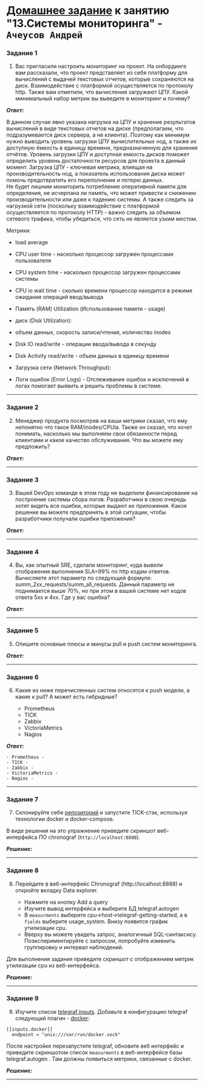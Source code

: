 # [Домашнее задание](https://github.com/netology-code/mnt-homeworks/blob/MNT-video/10-monitoring-02-systems/README.md) к занятию  "13.Системы мониторинга" - `Ачеусов Андрей`


### Задание 1

1. Вас пригласили настроить мониторинг на проект. На онбординге вам рассказали, что проект представляет из себя платформу для вычислений с выдачей текстовых отчетов, которые сохраняются на диск. Взаимодействие с платформой осуществляется по протоколу http. Также вам отметили, что вычисления загружают ЦПУ. Какой минимальный набор метрик вы выведите в мониторинг и почему?

***Ответ:***  

В данном случае явно указана нагрузка на ЦПУ и хранение результатов вычислений в виде текстовых отчетов на диске (предполагаем, что подразумевается диск сервера, а не клиента). Поэтому как минимум нужно выводить уровень загрузки ЦПУ вычислительных нод, а также их доступную ёмкость в единицу времени, предназначенную для хранения отчётов. Уровень загрузки ЦПУ и доступная емкость дисков поможет определить уровень достаточности ресурсов для проекта в данный момент. Загрузка ЦПУ - ключевая метрика, влиящая на производительность нод, а показатель использования диска может помочь предотвратить его переполнение и потерю данных.  
Не будет лишним мониторить потребление оперативной памяти для определения, не исчерпана ли память, что может привести к снижению производительности или даже к падению системы. А также следить за нагрузкой сети (поскольку взаимодействие с платформой осуществляется по протоколу HTTP) - важно следить за объемом сетевого трафика, чтобы убедиться, что сеть не является узким местом.   
   
Метрики:   
- load average
- CPU user time - насколько процессор загружен процессами пользователя
- CPU system time - насколько процессор загружен процессами системы
- CPU io wait time - сколько времени процессор находится в режиме ожидания операций ввод/вывода
  
- Память (RAM) Utilization (Использование памяти - usage)
   
- диск (Disk Utilization):
 - объем данных, скорость записи/чтения, количество inodes
 - Disk IO read/write - операции ввода/вывода в секунду
 - Disk Activity read/write - объем данных в единицу времени
  
- Загрузка сети (Network Throughput):
  
- Логи ошибок (Error Logs) - Отслеживание ошибок и исключений в логах помогает выявить и решить проблемы в системе.

---


### Задание 2

2. Менеджер продукта посмотрев на ваши метрики сказал, что ему непонятно что такое RAM/inodes/CPUla. Также он сказал, что хочет понимать, насколько мы выполняем свои обязанности перед клиентами и какое качество обслуживания. Что вы можете ему предложить?

***Ответ:***  



---


### Задание 3

3. Вашей DevOps команде в этом году не выделили финансирование на построение системы сбора логов. Разработчики в свою очередь хотят видеть все ошибки, которые выдают их приложения. Какое решение вы можете предпринять в этой ситуации, чтобы разработчики получали ошибки приложения?

***Ответ:***  



---


### Задание 4

4. Вы, как опытный SRE, сделали мониторинг, куда вывели отображения выполнения SLA=99% по http кодам ответов. Вычисляете этот параметр по следующей формуле: summ_2xx_requests/summ_all_requests. Данный параметр не поднимается выше 70%, но при этом в вашей системе нет кодов ответа 5xx и 4xx. Где у вас ошибка?

***Ответ:***  



---


### Задание 5

5. Опишите основные плюсы и минусы pull и push систем мониторинга.

***Ответ:***  



---


### Задание 6

6. Какие из ниже перечисленных систем относятся к push модели, а какие к pull? А может есть гибридные?

    - Prometheus 
    - TICK
    - Zabbix
    - VictoriaMetrics
    - Nagios

***Ответ:***  

    - Prometheus - 
    - TICK - 
    - Zabbix - 
    - VictoriaMetrics - 
    - Nagios - 


---


### Задание 7

7. Склонируйте себе [репозиторий](https://github.com/influxdata/sandbox/tree/master) и запустите TICK-стэк, 
используя технологии docker и docker-compose.

В виде решения на это упражнение приведите скриншот веб-интерфейса ПО chronograf (`http://localhost:8888`). 

***Решение:***  



---


### Задание 8

8. Перейдите в веб-интерфейс Chronograf (http://localhost:8888) и откройте вкладку Data explorer.
        
    - Нажмите на кнопку Add a query
    - Изучите вывод интерфейса и выберите БД telegraf.autogen
    - В `measurments` выберите cpu->host->telegraf-getting-started, а в `fields` выберите usage_system. Внизу появится график утилизации cpu.
    - Вверху вы можете увидеть запрос, аналогичный SQL-синтаксису. Поэкспериментируйте с запросом, попробуйте изменить группировку и интервал наблюдений.

Для выполнения задания приведите скриншот с отображением метрик утилизации cpu из веб-интерфейса.

***Решение:***  



---


### Задание 9

9. Изучите список [telegraf inputs](https://github.com/influxdata/telegraf/tree/master/plugins/inputs). 
Добавьте в конфигурацию telegraf следующий плагин - [docker](https://github.com/influxdata/telegraf/tree/master/plugins/inputs/docker):
```
[[inputs.docker]]
  endpoint = "unix:///var/run/docker.sock"
```

После настройке перезапустите telegraf, обновите веб интерфейс и приведите скриншотом список `measurments` в 
веб-интерфейсе базы telegraf.autogen . Там должны появиться метрики, связанные с docker.

***Решение:***  



---
